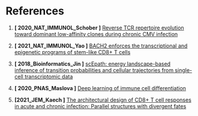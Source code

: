 # References

1. **[ 2020_NAT_IMMUNOL_Schober ]** [Reverse TCR repertoire evolution toward dominant low-affinity clones during chronic CMV infection](https://www.nature.com/articles/s41590-020-0628-2)

2. **[ 2021_NAT_IMMUNOL_Yao ]** [BACH2 enforces the transcriptional and epigenetic programs of stem-like CD8+ T cells](https://www.nature.com/articles/s41590-021-00868-7?proof=t)

3. **[ 2018_Bioinformatics_Jin ]** [scEpath: energy landscape-based inference of transition probabilities and cellular trajectories from single-cell transcriptomic data](https://academic.oup.com/bioinformatics/article/34/12/2077/4838235?login=true)

4. **[ 2020_PNAS_Maslova ]** [Deep learning of immune cell differentiation](https://www.pnas.org/content/117/41/25655)
5. **[2021_JEM_Kaech ]** [The architectural design of CD8+ T cell responses in acute and chronic infection: Parallel structures with divergent fates](https://rupress.org/jem/article-abstract/218/4/e20201730/211912)
